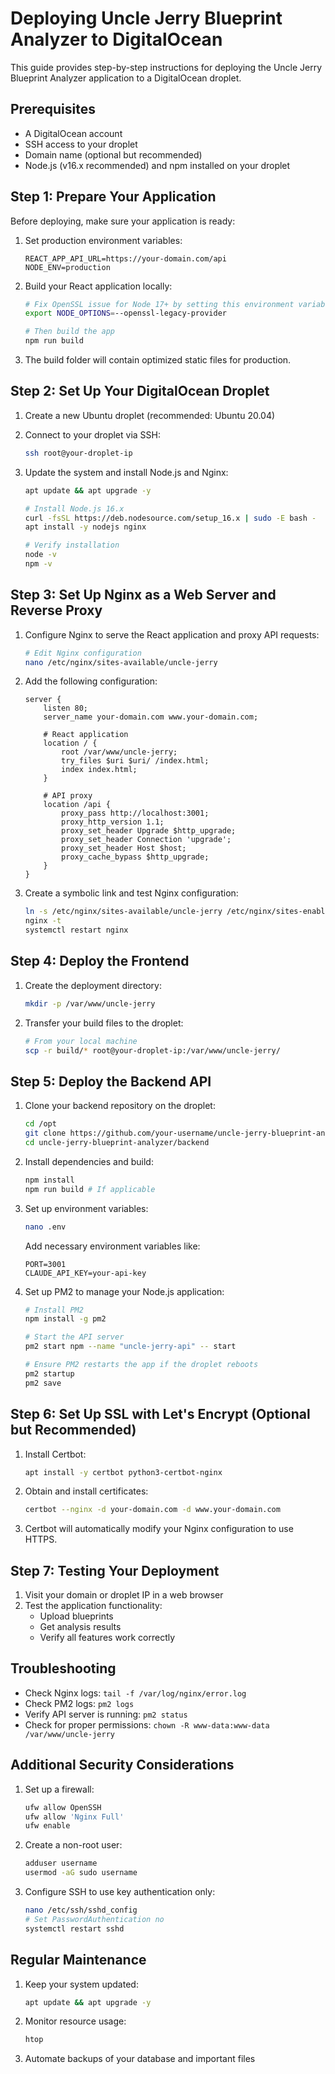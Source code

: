 # Deploying Uncle Jerry Blueprint Analyzer to DigitalOcean

This guide provides step-by-step instructions for deploying the Uncle Jerry Blueprint Analyzer application to a DigitalOcean droplet.

## Prerequisites

- A DigitalOcean account
- SSH access to your droplet
- Domain name (optional but recommended)
- Node.js (v16.x recommended) and npm installed on your droplet

## Step 1: Prepare Your Application

Before deploying, make sure your application is ready:

1. Set production environment variables:
   ```
   REACT_APP_API_URL=https://your-domain.com/api
   NODE_ENV=production
   ```

2. Build your React application locally:
   ```bash
   # Fix OpenSSL issue for Node 17+ by setting this environment variable
   export NODE_OPTIONS=--openssl-legacy-provider
   
   # Then build the app
   npm run build
   ```

3. The build folder will contain optimized static files for production.

## Step 2: Set Up Your DigitalOcean Droplet

1. Create a new Ubuntu droplet (recommended: Ubuntu 20.04)
2. Connect to your droplet via SSH:
   ```bash
   ssh root@your-droplet-ip
   ```

3. Update the system and install Node.js and Nginx:
   ```bash
   apt update && apt upgrade -y
   
   # Install Node.js 16.x
   curl -fsSL https://deb.nodesource.com/setup_16.x | sudo -E bash -
   apt install -y nodejs nginx
   
   # Verify installation
   node -v
   npm -v
   ```

## Step 3: Set Up Nginx as a Web Server and Reverse Proxy

1. Configure Nginx to serve the React application and proxy API requests:

   ```bash
   # Edit Nginx configuration
   nano /etc/nginx/sites-available/uncle-jerry
   ```

2. Add the following configuration:

   ```nginx
   server {
       listen 80;
       server_name your-domain.com www.your-domain.com;
       
       # React application
       location / {
           root /var/www/uncle-jerry;
           try_files $uri $uri/ /index.html;
           index index.html;
       }
       
       # API proxy
       location /api {
           proxy_pass http://localhost:3001;
           proxy_http_version 1.1;
           proxy_set_header Upgrade $http_upgrade;
           proxy_set_header Connection 'upgrade';
           proxy_set_header Host $host;
           proxy_cache_bypass $http_upgrade;
       }
   }
   ```

3. Create a symbolic link and test Nginx configuration:

   ```bash
   ln -s /etc/nginx/sites-available/uncle-jerry /etc/nginx/sites-enabled/
   nginx -t
   systemctl restart nginx
   ```

## Step 4: Deploy the Frontend

1. Create the deployment directory:

   ```bash
   mkdir -p /var/www/uncle-jerry
   ```

2. Transfer your build files to the droplet:

   ```bash
   # From your local machine
   scp -r build/* root@your-droplet-ip:/var/www/uncle-jerry/
   ```

## Step 5: Deploy the Backend API

1. Clone your backend repository on the droplet:

   ```bash
   cd /opt
   git clone https://github.com/your-username/uncle-jerry-blueprint-analyzer.git
   cd uncle-jerry-blueprint-analyzer/backend
   ```

2. Install dependencies and build:

   ```bash
   npm install
   npm run build # If applicable
   ```

3. Set up environment variables:

   ```bash
   nano .env
   ```
   
   Add necessary environment variables like:
   ```
   PORT=3001
   CLAUDE_API_KEY=your-api-key
   ```

4. Set up PM2 to manage your Node.js application:

   ```bash
   # Install PM2
   npm install -g pm2
   
   # Start the API server
   pm2 start npm --name "uncle-jerry-api" -- start
   
   # Ensure PM2 restarts the app if the droplet reboots
   pm2 startup
   pm2 save
   ```

## Step 6: Set Up SSL with Let's Encrypt (Optional but Recommended)

1. Install Certbot:

   ```bash
   apt install -y certbot python3-certbot-nginx
   ```

2. Obtain and install certificates:

   ```bash
   certbot --nginx -d your-domain.com -d www.your-domain.com
   ```

3. Certbot will automatically modify your Nginx configuration to use HTTPS.

## Step 7: Testing Your Deployment

1. Visit your domain or droplet IP in a web browser
2. Test the application functionality:
   - Upload blueprints
   - Get analysis results
   - Verify all features work correctly

## Troubleshooting

- Check Nginx logs: `tail -f /var/log/nginx/error.log`
- Check PM2 logs: `pm2 logs`
- Verify API server is running: `pm2 status`
- Check for proper permissions: `chown -R www-data:www-data /var/www/uncle-jerry`

## Additional Security Considerations

1. Set up a firewall:
   ```bash
   ufw allow OpenSSH
   ufw allow 'Nginx Full'
   ufw enable
   ```

2. Create a non-root user:
   ```bash
   adduser username
   usermod -aG sudo username
   ```

3. Configure SSH to use key authentication only:
   ```bash
   nano /etc/ssh/sshd_config
   # Set PasswordAuthentication no
   systemctl restart sshd
   ```

## Regular Maintenance

1. Keep your system updated:
   ```bash
   apt update && apt upgrade -y
   ```

2. Monitor resource usage:
   ```bash
   htop
   ```

3. Automate backups of your database and important files